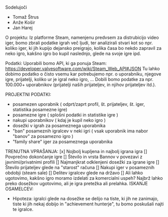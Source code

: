 Sodelujoči
- Tomaž Štrus
- Anže Košir
- Jan Harej

O projektu:
Iz platforme Steam, namenjenu predvsem za distrubicijo video iger, bomo zbrali podatke igrah več ljudi, ter analizirali stvari kot so npr. koliko iger, ki jih kupijo dejansko preigrajo, kolika časa bo nekdo zapravil za neko igro, kakšno igro bo kupil naslednjo, glede na svoje igre ipd.

Podatki:
Uporabili bomo API, ki ga ponuja Steam: https://developer.valvesoftware.com/wiki/Steam_Web_API#JSON
Tu lahko dobimo podatko o čisto vsemu kar potrebujemo npr. o uporabniku, njegove igre, prijatelji, koliko ur je igral neko igro, ...
Dobili bomo podatke za npr. 100.000+ uporabnikov (prijatelji naših prijateljev, in njihov prijateljev itd.).

PROJEKTNI PODATKI:
  - posamezen uporabnik ( odprt/zaprt profil, št. prijateljev, št. iger, statistika posamezne igre)
  - posamezne igre ( splošni podatki in statistike igre )
  - nakupi uporabnikov ( kdaj je kupil neko igro )
  - dosežki v igrah za posameznega uporabnika
  - "ban" posameznih igralcev v neki igri ( vsak uporabnik ima nabor "banov" za posamezno igro )
  - "family share" iger za posameznega uporabnika 
  
TRENUTNA VPRAŠANJA:
  [x] Nojbolj kupljena in najbolj igrana igra
  [] Povprečno dokončanje igre
  [] Število in vrsta Bannov v povezavi z javnimi/privatnimi profili
  [] Najmanjkrat odklenjeni dosežki za igrane igre
  [] Število prijateljev glede na "starost" računa
  [] Nakupi iger v posameznih obdobji (steam sale)
  [] Delitev igralcev glede na državo
  [] Ali lahko ugotovimo, kakšno igro moramo izdelati za komercialni uspeh? Najbrž lahko preko dosežkov ugotovimo, ali je igra pretežka ali prelahka.
 ISKANJE OSAMELCEV:
  - Hipoteza: igralci glede na dosežke se delijo na tiste, ki jih ne zanimajo, tiste ki jih nekaj dobijo in "achievement hunterje",   tu bomo poskušali najti te igralce.
  
  
